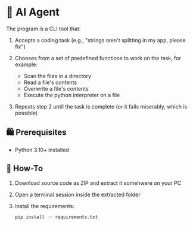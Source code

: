 # 🤖 AI Agent

The program is a CLI tool that:

1.  Accepts a coding task (e.g., "strings aren't splitting in my app, please fix")
2.  Chooses from a set of predefined functions to work on the task, for example:
   
    -   Scan the files in a directory
    -   Read a file's contents
    -   Overwrite a file's contents
    -   Execute the python interpreter on a file
      
4.  Repeats step 2 until the task is complete (or it fails miserably, which is possible)

## 🛍️ Prerequisites

-   Python 3.10+ installed

## 📘 How-To

1.  Download source code as ZIP and extract it somehwere on your PC
2.  Open a terminal session inside the extracted folder
3.  Install the requirements:

    ```bash
    pip install -r requirements.txt
    ```
